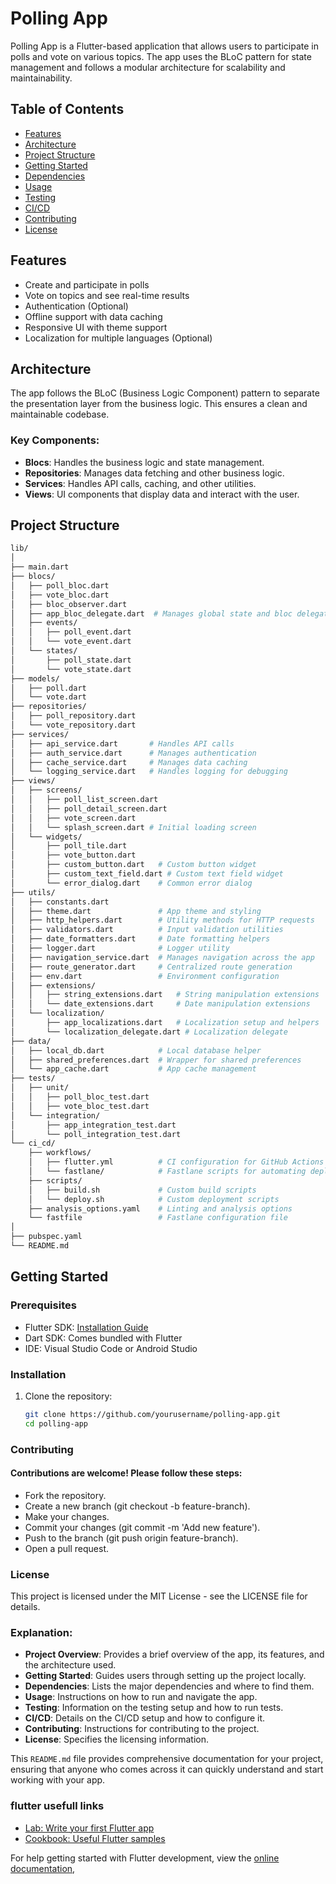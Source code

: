 # Polling App

Polling App is a Flutter-based application that allows users to participate in polls and vote on various topics. The app uses the BLoC pattern for state management and follows a modular architecture for scalability and maintainability.

## Table of Contents
- [Features](#features)
- [Architecture](#architecture)
- [Project Structure](#project-structure)
- [Getting Started](#getting-started)
- [Dependencies](#dependencies)
- [Usage](#usage)
- [Testing](#testing)
- [CI/CD](#cicd)
- [Contributing](#contributing)
- [License](#license)

## Features
- Create and participate in polls
- Vote on topics and see real-time results
- Authentication (Optional)
- Offline support with data caching
- Responsive UI with theme support
- Localization for multiple languages (Optional)

## Architecture
The app follows the BLoC (Business Logic Component) pattern to separate the presentation layer from the business logic. This ensures a clean and maintainable codebase.

### Key Components:
- **Blocs**: Handles the business logic and state management.
- **Repositories**: Manages data fetching and other business logic.
- **Services**: Handles API calls, caching, and other utilities.
- **Views**: UI components that display data and interact with the user.

## Project Structure
```bash
lib/
│
├── main.dart
├── blocs/
│   ├── poll_bloc.dart
│   ├── vote_bloc.dart
│   ├── bloc_observer.dart
│   ├── app_bloc_delegate.dart  # Manages global state and bloc delegations
│   ├── events/
│   │   ├── poll_event.dart
│   │   └── vote_event.dart
│   └── states/
│       ├── poll_state.dart
│       └── vote_state.dart
├── models/
│   ├── poll.dart
│   └── vote.dart
├── repositories/
│   ├── poll_repository.dart
│   └── vote_repository.dart
├── services/
│   ├── api_service.dart       # Handles API calls
│   ├── auth_service.dart      # Manages authentication
│   ├── cache_service.dart     # Manages data caching
│   └── logging_service.dart   # Handles logging for debugging
├── views/
│   ├── screens/
│   │   ├── poll_list_screen.dart
│   │   ├── poll_detail_screen.dart
│   │   ├── vote_screen.dart
│   │   └── splash_screen.dart # Initial loading screen
│   └── widgets/
│       ├── poll_tile.dart
│       ├── vote_button.dart
│       ├── custom_button.dart   # Custom button widget
│       ├── custom_text_field.dart # Custom text field widget
│       └── error_dialog.dart    # Common error dialog
├── utils/
│   ├── constants.dart
│   ├── theme.dart               # App theme and styling
│   ├── http_helpers.dart        # Utility methods for HTTP requests
│   ├── validators.dart          # Input validation utilities
│   ├── date_formatters.dart     # Date formatting helpers
│   ├── logger.dart              # Logger utility
│   ├── navigation_service.dart  # Manages navigation across the app
│   ├── route_generator.dart     # Centralized route generation
│   ├── env.dart                 # Environment configuration
│   ├── extensions/
│   │   ├── string_extensions.dart   # String manipulation extensions
│   │   └── date_extensions.dart     # Date manipulation extensions
│   └── localization/
│       ├── app_localizations.dart   # Localization setup and helpers
│       └── localization_delegate.dart # Localization delegate
├── data/
│   ├── local_db.dart            # Local database helper
│   ├── shared_preferences.dart  # Wrapper for shared preferences
│   └── app_cache.dart           # App cache management
├── tests/
│   ├── unit/
│   │   ├── poll_bloc_test.dart
│   │   ├── vote_bloc_test.dart
│   └── integration/
│       ├── app_integration_test.dart
│       └── poll_integration_test.dart
└── ci_cd/
    ├── workflows/
    │   ├── flutter.yml          # CI configuration for GitHub Actions
    │   └── fastlane/            # Fastlane scripts for automating deployment
    ├── scripts/
    │   ├── build.sh             # Custom build scripts
    │   └── deploy.sh            # Custom deployment scripts
    ├── analysis_options.yaml    # Linting and analysis options
    └── fastfile                 # Fastlane configuration file
│
├── pubspec.yaml
└── README.md
```

## Getting Started

### Prerequisites
- Flutter SDK: [Installation Guide](https://flutter.dev/docs/get-started/install)
- Dart SDK: Comes bundled with Flutter
- IDE: Visual Studio Code or Android Studio

### Installation
1. Clone the repository:
   ```bash
   git clone https://github.com/yourusername/polling-app.git
   cd polling-app
   ```

### Contributing

#### Contributions are welcome! Please follow these steps:

-  Fork the repository.
- Create a new branch (git checkout -b feature-branch).
- Make your changes.
- Commit your changes (git commit -m 'Add new feature').
- Push to the branch (git push origin feature-branch).
- Open a pull request.

### License

This project is licensed under the MIT License - see the LICENSE file for details.


### **Explanation:**
- **Project Overview**: Provides a brief overview of the app, its features, and the architecture used.
- **Getting Started**: Guides users through setting up the project locally.
- **Dependencies**: Lists the major dependencies and where to find them.
- **Usage**: Instructions on how to run and navigate the app.
- **Testing**: Information on the testing setup and how to run tests.
- **CI/CD**: Details on the CI/CD setup and how to configure it.
- **Contributing**: Instructions for contributing to the project.
- **License**: Specifies the licensing information.

This `README.md` file provides comprehensive documentation for your project, ensuring that anyone who comes across it can quickly understand and start working with your app.


### flutter usefull links

- [Lab: Write your first Flutter app](https://docs.flutter.dev/get-started/codelab)
- [Cookbook: Useful Flutter samples](https://docs.flutter.dev/cookbook)

For help getting started with Flutter development, view the
[online documentation](https://docs.flutter.dev/),